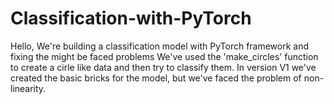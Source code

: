# Classification-with-PyTorch
Hello, We're building a classification model with PyTorch framework and fixing the might be faced problems
We've used the 'make_circles' function to create a cirle like data and then try to classify them.
In version V1 we've created the basic bricks for the model, but we've faced the problem of non-linearity.
